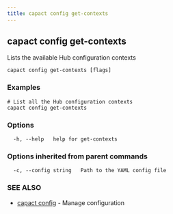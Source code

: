 ```yaml
---
title: capact config get-contexts
---
```


## capact config get-contexts

Lists the available Hub configuration contexts

```
capact config get-contexts [flags]
```

### Examples

```
# List all the Hub configuration contexts 
capact config get-contexts

```

### Options

```
  -h, --help   help for get-contexts
```

### Options inherited from parent commands

```
  -c, --config string   Path to the YAML config file
```

### SEE ALSO

* [capact config](capact_config.md)	 - Manage configuration

